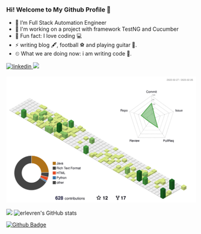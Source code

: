 ### Hi! Welcome to My Github Profile 👋


- 🔭 I’m Full Stack Automation Engineer                                                                            
- 🌱 I'm working on a project with framework TestNG and Cucumber
- 💪 Fun fact: I love coding 💻
- ⚡ writing blog 🖋️, football ⚽ and playing guitar 🎸. 
- ⏲ What we are doing now: i am writing code 🚀.
<a href="https://www.linkedin.com/in/erolevren/" target="_blank">
<img src=https://img.shields.io/badge/LinkedIn-0077B5?style=for-the-badge&logo=linkedin&logoColor=white alt=linkedin style="margin-bottom: 5px;" />
</a> 
<a target="_blank"href="https://medium.com/@erlevren"><img src="https://img.shields.io/badge/Medium-12100E?style=for-the-badge&logo=medium&logoColor=white" /></a>&nbsp;&nbsp;&nbsp;	


![](./profile-3d-contrib/profile-green-animate.svg)



                                                                                                                                     
<img src="walking-code.gif" width="auto">   ![erlevren's GitHub stats](https://github-readme-stats.vercel.app/api?username=erlevren&theme=dark&show_icons=true)



[![Github Badge](https://img.shields.io/badge/-Github-000?style=quare&labelColor=000&logo=Github&logoColor=white&link=link)](link)











